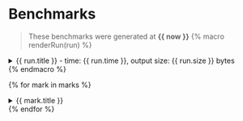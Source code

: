 # Benchmarks
> These benchmarks were generated at **{{ now }}**
{% macro renderRun(run) %}
<details>
  <summary>{{ run.title }} - time: {{ run.time }}, output size: {{ run.size }} bytes</summary>

#### Output size
> The size of the output is:
```
{{ run.size }} bytes
```
#### Time
> The command:
```
{{ run.cmd }}
````
> finished in:
```
{{ run.time }}
```
</details>
{% endmacro %}



{% for mark in marks %}
<details>
  <summary>{{ mark.title }}</summary>

## What's being executed
> Code executed:
```tsx
{{ mark.source }}
```
![graphs/{{ mark.graph }}](graphs/{{ mark.graph }})

{% for run in mark.runs %}
  {{ renderRun(run) }}
{% endfor %}

#### Executed on
```
{{ mark.sysinfo }}
```
</details>
{% endfor %}
